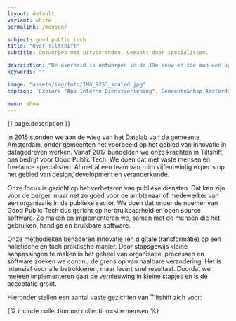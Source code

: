 ```yaml
---
layout: default
variant: white
permalink: /mensen/

subject: good public tech
title: "Over Tiltshift"
subtitle: Ontworpen met uitvoerenden. Gemaakt door specialisten.

description: "De overheid is ontworpen in de 19e eeuw en toe aan een update. Daarbij gaat niet om contrôle en efficiëntie maar om nieuwe relaties tussen overheid en samenleving. Technologie speelt daarin een positieve rol mits het op een goede manier wordt ingezet."
keywords: ""

image: "assets/img/foto/IMG_9253_scaled.jpg"
caption: 'Explore "App Interne Dienstverlening", Gemeente&nbsp;Amsterdam'

menu: show
---
```

{{ page.description }}

In 2015 stonden we aan de wieg van het Datalab van de gemeente Amsterdam, onder gemeenten hét voorbeeld op het gebied van innovatie in datagedreven werken. Vanaf 2017 bundelden we onze krachten in Tiltshift, ons bedrijf voor Good Public Tech. We doen dat met vaste mensen én freelance specialisten. Al met al een team van ruim vijfentwintig experts op het gebied van design, development en veranderkunde. 

Onze focus is gericht op het verbeteren van publieke diensten. Dat kan zijn voor de burger, maar net zo goed voor de ambtenaar of medewerker van een organisatie in de publieke sector. We doen dat onder de noemer van Good Public Tech dus gericht op herbruikbaarheid en open source software. Zo maken en implementeren we, samen met de mensen die het gebruiken, handige en bruikbare software. 

Onze methodieken benaderen innovatie (en digitale transformatie) op een holistische en toch praktische manier. Door stapsgewijs kleine aanpassingen te maken in het geheel van organisatie, processen en software zoeken we continu de grens op van haalbare verandering. Het is intensief voor alle betrokkenen, maar levert snel resultaat. Doordat we meteen implementeren gaat de vernieuwing in kleine stapjes en is de acceptatie groot. 

Hieronder stellen een aantal vaste gezichten van Tiltshift zich voor:

{% include collection.md collection=site.mensen %}
